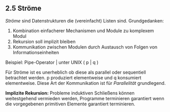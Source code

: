 ## 2.5 Ströme
*Ströme* sind Datenstrukturen die (vereinfacht) Listen sind. Grundgedanken:

1. Kombination einfacherer Mechanismen und Module zu komplexem Modul
2. Rekursion soll implizit bleiben
3. Kommunikation zwischen Modulen durch Austausch von Folgen von Informationseinheiten

Beispiel: Pipe-Operator | unter UNIX ( p | q )

Für Ströme ist es unerheblich ob diese als parallel oder sequentiell betrachtet werden. p produziert elementweise und q konsumiert elementweise. Diese Art der Kommunikation ist für *Parallelität* grundlegend.

**Implizite Rekursion:** Probleme induktiven Schließens können weitestgehend vermieden werden, Programme terminieren garantiert wenn die vorgegebenen primitiven Elemente garantiert terminieren.

